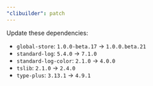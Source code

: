 ```yaml
---
"clibuilder": patch
---
```


Update these dependencies:

- `global-store`: `1.0.0-beta.17` -> `1.0.0.beta.21`
- `standard-log`: `5.4.0` -> `7.1.0`
- `standard-log-color`: `2.1.0` -> `4.0.0`
- `tslib`: `2.1.0` -> `2.4.0`
- `type-plus`: `3.13.1` -> `4.9.1`
